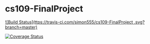 # cs109-FinalProject


[![Build Status](ttps://travis-ci.com/simon555/cs109-FinalProject
.svg?branch=master)](ttps://travis-ci.com/simon555/cs109-FinalProject
) 

[![Coverage Status](https://coveralls.io/repos/github/cs109-FinalProject/badge.svg?branch=master)](https://coveralls.io/github/cs109-FinalProject?branch=master)

